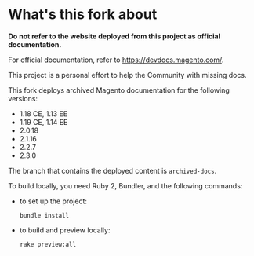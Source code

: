 # What's this fork about

**Do not refer to the website deployed from this project as official documentation.**

For official documentation, refer to <https://devdocs.magento.com/>.

This project is a personal effort to help the Community with missing docs.

This fork deploys archived Magento documentation for the following versions:

- 1.18 CE, 1.13 EE
- 1.19 CE, 1.14 EE
- 2.0.18
- 2.1.16
- 2.2.7
- 2.3.0

The branch that contains the deployed content is `archived-docs`.

To build locally, you need Ruby 2, Bundler, and the following commands:

- to set up the project:

  ```
  bundle install
  ```

- to build and preview locally:


  ```
  rake preview:all
  ```
